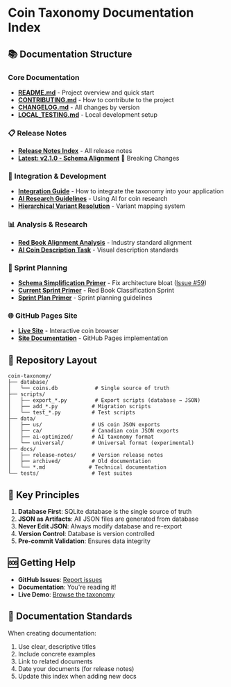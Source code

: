 # Coin Taxonomy Documentation Index

## 📚 Documentation Structure

### Core Documentation
- **[README.md](../README.md)** - Project overview and quick start
- **[CONTRIBUTING.md](../CONTRIBUTING.md)** - How to contribute to the project
- **[CHANGELOG.md](../CHANGELOG.md)** - All changes by version
- **[LOCAL_TESTING.md](../LOCAL_TESTING.md)** - Local development setup

### 📋 Release Notes
- **[Release Notes Index](./release-notes/README.md)** - All release notes
- **[Latest: v2.1.0 - Schema Alignment](./release-notes/2025-09-04-schema-alignment.md)** 🚨 Breaking Changes

### 🔧 Integration & Development
- **[Integration Guide](./INTEGRATION_GUIDE.md)** - How to integrate the taxonomy into your application
- **[AI Research Guidelines](./AI_RESEARCH_GUIDELINES.md)** - Using AI for coin research
- **[Hierarchical Variant Resolution](./HIERARCHICAL_VARIANT_RESOLUTION.md)** - Variant mapping system

### 📊 Analysis & Research
- **[Red Book Alignment Analysis](./red_book_alignment_analysis.md)** - Industry standard alignment
- **[AI Coin Description Task](./ai-coin-description-task.md)** - Visual description standards

### 🚀 Sprint Planning
- **[Schema Simplification Primer](./SCHEMA_SIMPLIFICATION_PRIMER.md)** - Fix architecture bloat ([Issue #59](https://github.com/mattsilv/coin-taxonomy/issues/59))
- **[Current Sprint Primer](../NEXT_SPRINT_PRIMER.md)** - Red Book Classification Sprint
- **[Sprint Plan Primer](./SPRINT_PLAN_PRIMER.md)** - Sprint planning guidelines

### 🌐 GitHub Pages Site
- **[Live Site](https://mattsilv.github.io/coin-taxonomy/)** - Interactive coin browser
- **[Site Documentation](./index.html)** - GitHub Pages implementation

## 📁 Repository Layout

```
coin-taxonomy/
├── database/
│   └── coins.db            # Single source of truth
├── scripts/
│   ├── export_*.py         # Export scripts (database → JSON)
│   ├── add_*.py           # Migration scripts
│   └── test_*.py          # Test scripts
├── data/
│   ├── us/                # US coin JSON exports
│   ├── ca/                # Canadian coin JSON exports
│   ├── ai-optimized/      # AI taxonomy format
│   └── universal/         # Universal format (experimental)
├── docs/
│   ├── release-notes/     # Version release notes
│   ├── archived/          # Old documentation
│   └── *.md              # Technical documentation
└── tests/                 # Test suites
```

## 🔑 Key Principles

1. **Database First**: SQLite database is the single source of truth
2. **JSON as Artifacts**: All JSON files are generated from database
3. **Never Edit JSON**: Always modify database and re-export
4. **Version Control**: Database is version controlled
5. **Pre-commit Validation**: Ensures data integrity

## 🆘 Getting Help

- **GitHub Issues**: [Report issues](https://github.com/mattsilv/coin-taxonomy/issues)
- **Documentation**: You're reading it!
- **Live Demo**: [Browse the taxonomy](https://mattsilv.github.io/coin-taxonomy/)

## 📝 Documentation Standards

When creating documentation:
1. Use clear, descriptive titles
2. Include concrete examples
3. Link to related documents
4. Date your documents (for release notes)
5. Update this index when adding new docs